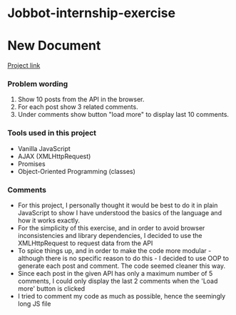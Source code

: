 # Jobbot-internship-exercise

# New Document

[Project link](https://superchillb.github.io/Jobbot-internship-exercise/)

### Problem wording

1. Show 10 posts from the API in the browser.
2. For each post show 3 related comments.
3. Under comments show button "load more" to display last 10 comments.

### Tools used in this project

- Vanilla JavaScript
- AJAX (XMLHttpRequest)
- Promises
- Object-Oriented Programming (classes)

### Comments

- For this project, I personally thought it would be best to do it in plain JavaScript to show I have understood the basics of the language and how it works exactly.
- For the simplicity of this exercise, and in order to avoid browser inconsistencies and library dependencies, I decided to use the XMLHttpRequest to request data from the API
- To spice things up, and in order to make the code more modular - although there is no specific reason to do this - I decided to use OOP to generate each post and comment. The code seemed cleaner this way.
- Since each post in the given API has only a maximum number of 5 comments, I could only display the last 2 comments when the 'Load more' button is clicked
- I tried to comment my code as much as possible, hence the seemingly long JS file
